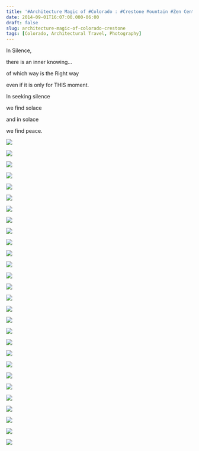 ```yaml
---
title: '#Architecture Magic of #Colorado : #Crestone Mountain #Zen Center'
date: 2014-09-01T16:07:00.000-06:00
draft: false
slug: architecture-magic-of-colorado-crestone
tags: [Colorado, Architectural Travel, Photography]
---
```


In Silence,

there is an inner knowing...

of which way is the Right way

even if it is only for THIS moment.

In seeking silence

we find solace

and in solace

we find peace.

  

![](/images/blog/legacy/DSC05584%2B(Medium).JPG)

  

![](/images/blog/legacy/DSC05585%2B(Medium).JPG)

  

![](/images/blog/legacy/DSC05620%2B(Medium).JPG)

  

![](/images/blog/legacy/DSC05622%2B(Medium).JPG)

  

![](/images/blog/legacy/DSC05623%2B(Medium).JPG)

  

![](/images/blog/legacy/DSC05624%2B(Medium).JPG)

  

![](/images/blog/legacy/DSC05625%2B(Medium).JPG)

  

![](/images/blog/legacy/DSC05626%2B(Medium).JPG)

  

![](/images/blog/legacy/DSC05627%2B(Medium).JPG)

  

![](/images/blog/legacy/DSC05628%2B(Medium).JPG)

  

![](/images/blog/legacy/DSC05631%2B(Medium).JPG)

  

![](/images/blog/legacy/DSC05632%2B(Medium).JPG)

  

![](/images/blog/legacy/DSC05633%2B(Medium).JPG)

  

![](/images/blog/legacy/DSC05634%2B(Medium).JPG)

  

![](/images/blog/legacy/DSC05635%2B(Medium).JPG)

  

![](/images/blog/legacy/DSC05636%2B(Medium).JPG)

  

![](/images/blog/legacy/DSC05639%2B(Medium).JPG)

  

![](/images/blog/legacy/DSC05642%2B(Medium).JPG)

  

![](/images/blog/legacy/DSC05644%2B(Medium).JPG)

  

![](/images/blog/legacy/DSC05645%2B(Medium).JPG)

  

![](/images/blog/legacy/DSC05646%2B(Medium).JPG)

  

![](/images/blog/legacy/DSC05648%2B(Medium).JPG)

  

![](/images/blog/legacy/DSC05649%2B(Medium).JPG)

  

![](/images/blog/legacy/DSC05650%2B(Medium).JPG)

  

![](/images/blog/legacy/DSC05652%2B(Medium).JPG)

  

![](/images/blog/legacy/DSC05653%2B(Medium).JPG)

  

![](/images/blog/legacy/DSC05654%2B(Medium).JPG)

  

![](/images/blog/legacy/DSC05657%2B(Medium).JPG)